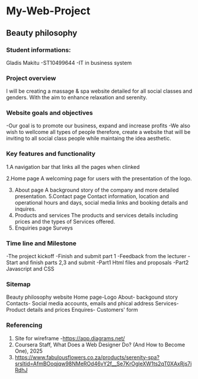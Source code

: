 # My-Web-Project
## Beauty philosophy
### Student informations: 
Gladis Makitu 
-ST10499644
-IT in business system
### Project overview
I will be creating a massage & spa website detailed for all social classes and genders. With the aim to enhance relaxation and serenity.
### Website goals and objectives
-Our goal is to promote our business, expand and increase profits
-We also wish to wellcome all types of people therefore, create a website that will be inviting to all social class people while maintaing the idea aesthetic.
### Key features and functionality
1.A navigation bar that links all the pages when clinked

2.Home page
A welcoming page for users with the presentation of the logo.

3. About page
A background story of the company and more detailed presentation.
5.Contact page
Contact information, location and operational hours and days, social media links and booking details and inquires.
7. Products and services
The products and services details including prices and the types of Services
offered.
9. Enquiries page
 Surveys
### Time line and Milestone
-The project kickoff 
-Finish and submit part 1
-Feedback from the lecturer 
-Start and finish parts 2,3 and submit
-Part1 Html files and proposals
-Part2 Javascript and CSS
### Sitemap
Beauty philosophy website
Home page-Logo
About- backgound story
Contacts- Social media accounts, emails and phical address
Services- Product details and prices
Enquires- Customers' form
### Referencing
1.	Site for wireframe -https://app.diagrams.net/ 
2.	 Coursera Staff, What Does a Web Designer Do? (And How to Become One), 2025
3.	https://www.fabulousflowers.co.za/products/serenity-spa?srsltid=AfmBOoqjqw98NMeROd46vY2f__Se7KrOgleXW1ts2qT0XAxRjs7iRdhJ

